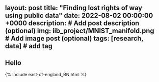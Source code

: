 layout: post
title: "Finding lost rights of way using public data"
date: 2022-08-02 00:00:00 +0000
description:  # Add post description (optional)
img: iib_project/MNIST_manifold.png # Add image post (optional)
tags: [research, data] # add tag
---

## Hello

{% include east-of-england_BN.html %}